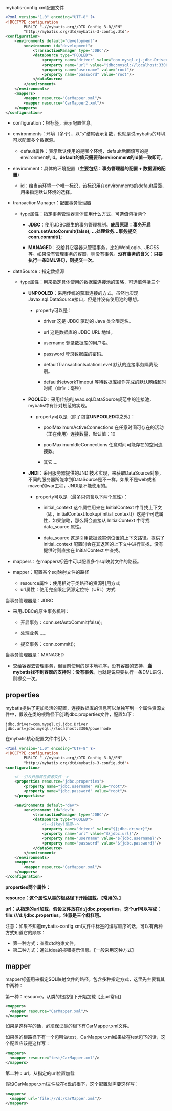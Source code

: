 mybatis-config.xml配置文件

```xml
<?xml version="1.0" encoding="UTF-8" ?>
<!DOCTYPE configuration
        PUBLIC "-//mybatis.org//DTD Config 3.0//EN"
        "http://mybatis.org/dtd/mybatis-3-config.dtd">
<configuration>
    <environments default="development">
        <environment id="development">
            <transactionManager type="JDBC"/>
            <dataSource type="POOLED">
                <property name="driver" value="com.mysql.cj.jdbc.Driver"/>
                <property name="url" value="jdbc:mysql://localhost:3306/test"/>
                <property name="username" value="root"/>
                <property name="password" value="root"/>
            </dataSource>
        </environment>
    </environments>
    <mappers>
        <mapper resource="CarMapper.xml"/>
        <mapper resource="CarMapper2.xml"/>
    </mappers>
</configuration>
```

- configuration：根标签，表示配置信息。
- environments：环境（多个），以“s”结尾表示复数，也就是说mybatis的环境可以配置多个数据源。
  - default属性：表示默认使用的是哪个环境，default后面填写的是environment的id。**default的值只需要和environment的id值一致即可**。

- environment：具体的环境配置（**主要包括：事务管理器的配置 + 数据源的配置**）
  - id：给当前环境一个唯一标识，该标识用在environments的default后面，用来指定默认环境的选择。

- transactionManager：配置事务管理器

  - type属性：指定事务管理器具体使用什么方式，可选值包括两个

    - **JDBC**：使用JDBC原生的事务管理机制。**底层原理：事务开启conn.setAutoCommit(false); ...处理业务...事务提交conn.commit();**

    - **MANAGED**：交给其它容器来管理事务，比如WebLogic、JBOSS等。如果没有管理事务的容器，则没有事务。**没有事务的含义：只要执行一条DML语句，则提交一次**。

- dataSource：指定数据源

  - type属性：用来指定具体使用的数据库连接池的策略，可选值包括三个

    - **UNPOOLED**：采用传统的获取连接的方式，虽然也实现Javax.sql.DataSource接口，但是并没有使用池的思想。

      - property可以是：

        - driver 这是 JDBC 驱动的 Java 类全限定名。

        - url 这是数据库的 JDBC URL 地址。

        - username 登录数据库的用户名。

        - password 登录数据库的密码。

        - defaultTransactionIsolationLevel 默认的连接事务隔离级别。

        - defaultNetworkTimeout 等待数据库操作完成的默认网络超时时间（单位：毫秒）

    - **POOLED**：采用传统的javax.sql.DataSource规范中的连接池，mybatis中有针对规范的实现。

      - property可以是（除了包含**UNPOOLED**中之外）：

        - poolMaximumActiveConnections 在任意时间可存在的活动（正在使用）连接数量，默认值：10

        - poolMaximumIdleConnections 任意时间可能存在的空闲连接数。

        - 其它....

    - **JNDI**：采用服务器提供的JNDI技术实现，来获取DataSource对象，不同的服务器所能拿到DataSource是不一样。如果不是web或者maven的war工程，JNDI是不能使用的。

      - property可以是（最多只包含以下两个属性）：

        - initial_context 这个属性用来在 InitialContext 中寻找上下文（即，initialContext.lookup(initial_context)）这是个可选属性，如果忽略，那么将会直接从 InitialContext 中寻找 data_source 属性。

        - data_source 这是引用数据源实例位置的上下文路径。提供了 initial_context 配置时会在其返回的上下文中进行查找，没有提供时则直接在 InitialContext 中查找。

- mappers：在mappers标签中可以配置多个sql映射文件的路径。
- mapper：配置某个sql映射文件的路径
  - resource属性：使用相对于类路径的资源引用方式
  - url属性：使用完全限定资源定位符（URL）方式	



当事务管理器是：JDBC

- 采用JDBC的原生事务机制：

  - 开启事务：conn.setAutoCommit(false);

  - 处理业务......

  - 提交事务：conn.commit();

当事务管理器是：MANAGED

- 交给容器去管理事务，但目前使用的是本地程序，没有容器的支持，**当mybatis找不到容器的支持时：没有事务**。也就是说只要执行一条DML语句，则提交一次。

## properties

mybatis提供了更加灵活的配置，连接数据库的信息可以单独写到一个属性资源文件中，假设在类的根路径下创建jdbc.properties文件，配置如下：

```properties
jdbc.driver=com.mysql.cj.jdbc.Driver
jdbc.url=jdbc:mysql://localhost:3306/powernode
```

在mybatis核心配置文件中引入：

```xml
<?xml version="1.0" encoding="UTF-8" ?>
<!DOCTYPE configuration
        PUBLIC "-//mybatis.org//DTD Config 3.0//EN"
        "http://mybatis.org/dtd/mybatis-3-config.dtd">
<configuration>

    <!--引入外部属性资源文件-->
    <properties resource="jdbc.properties">
        <property name="jdbc.username" value="root"/>
        <property name="jdbc.password" value="root"/>
    </properties>

    <environments default="dev">
        <environment id="dev">
            <transactionManager type="JDBC"/>
            <dataSource type="POOLED">
                <!--${key}使用-->
                <property name="driver" value="${jdbc.driver}"/>
                <property name="url" value="${jdbc.url}"/>
                <property name="username" value="${jdbc.username}"/>
                <property name="password" value="${jdbc.password}"/>
            </dataSource>
        </environment>
    </environments>
    <mappers>
        <mapper resource="CarMapper.xml"/>
    </mappers>
</configuration>
```

**properties两个属性：**

​	**resource：这个属性从类的根路径下开始加载。【常用的。】**

​	**url：从指定的url加载，假设文件放在d:/jdbc.properties，这个url可以写成：file:///d:/jdbc.properties。注意是三个斜杠哦。**

注意：如果不知道mybatis-config.xml文件中标签的编写顺序的话，可以有两种方式知道它的顺序：

- 第一种方式：查看dtd约束文件。
- 第二种方式：通过idea的报错提示信息。【一般采用这种方式】

## mapper

mapper标签用来指定SQL映射文件的路径，包含多种指定方式，这里先主要看其中两种：

第一种：resource，从类的根路径下开始加载【比url常用】

```xml
<mappers>
  <mapper resource="CarMapper.xml"/>
</mappers>
```

如果是这样写的话，必须保证类的根下有CarMapper.xml文件。

如果类的根路径下有一个包叫做test，CarMapper.xml如果放在test包下的话，这个配置应该是这样写：

```xml
<mappers>
  <mapper resource="test/CarMapper.xml"/>
</mappers>
```

第二种：url，从指定的url位置加载

假设CarMapper.xml文件放在d盘的根下，这个配置就需要这样写：

```xml
<mappers>
  <mapper url="file:///d:/CarMapper.xml"/>
</mappers>
```
